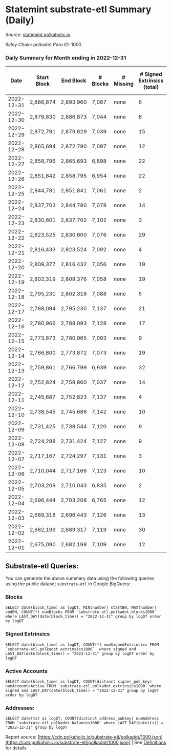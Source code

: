 # Statemint substrate-etl Summary (Daily)

_Source_: [statemint.polkaholic.io](https://statemint.polkaholic.io)

*Relay Chain*: polkadot
*Para ID*: 1000



### Daily Summary for Month ending in 2022-12-31


| Date | Start Block | End Block | # Blocks | # Missing | # Signed Extrinsics (total) | # Active Accounts | # Addresses with Balances | # Events | # Transfers | # XCM Transfers In | # XCM Transfers Out |
| ---- | ----------- | --------- | -------- | --------- | --------------------------- | ----------------- | ------------------------- | -------- | ----------- | ------------------ | ------------------- |
| 2022-12-31 | 2,886,874 | 2,893,960 | 7,087 | none  | 6 | 4 | 389 | 14,216 | 4 ($0.44) | 2 ($10,433.30) | 1 ($6,502.27) |
| 2022-12-30 | 2,879,830 | 2,886,873 | 7,044 | none  | 8 | 5 | 387 | 14,136 | 6  | 2 ($5,005.07) | 2 ($15,003.70) |
| 2022-12-29 | 2,872,791 | 2,879,829 | 7,039 | none  | 15 | 5 | 386 | 14,195 | 11  | 6 ($1,204.32) | 8 ($48.91) |
| 2022-12-28 | 2,865,694 | 2,872,790 | 7,097 | none  | 12 | 6 | 385 | 14,372 | 12  | 12 ($8,269.98) | 10 ($6,459.45) |
| 2022-12-27 | 2,858,796 | 2,865,693 | 6,898 | none  | 22 | 4 | 381 | 13,956 | 19  | 8 ($38.36) | 19 ($32.76) |
| 2022-12-26 | 2,851,842 | 2,858,795 | 6,954 | none  | 22 | 10 | 377 | 14,063 | 18 ($0.45) | 8 ($2,124.18) | 12 ($1,404.89) |
| 2022-12-25 | 2,844,781 | 2,851,841 | 7,061 | none  | 2 | 1 | 376 | 14,156 | 2  | 4 ($901.44) | 2 ($900.52) |
| 2022-12-24 | 2,837,703 | 2,844,780 | 7,078 | none  | 14 | 6 |  | 14,239 | 9 ($7.23) | 2 ($45.99) | 3 ($1.60) |
| 2022-12-23 | 2,830,601 | 2,837,702 | 7,102 | none  | 3 | 3 |  | 14,230 | 3  | 1 ($9.04) | 1 ($1.98) |
| 2022-12-22 | 2,823,525 | 2,830,600 | 7,076 | none  | 29 | 11 |  | 14,321 | 18 ($8.33) | 10 ($11,709.47) | 4 ($5,675.73) |
| 2022-12-21 | 2,816,433 | 2,823,524 | 7,092 | none  | 4 | 3 |  | 14,217 | 3  | 2 ($800.49) | 2 ($1,269.23) |
| 2022-12-20 | 2,809,377 | 2,816,432 | 7,056 | none  | 19 | 7 |  | 14,204 | 7 ($0.47) | 5 ($7,025.25) | 3 ($10.26) |
| 2022-12-19 | 2,802,319 | 2,809,376 | 7,058 | none  | 19 | 9 |  | 14,257 | 15 ($5.08) | 11 ($9,785.21) | 4 ($1,432.97) |
| 2022-12-18 | 2,795,231 | 2,802,318 | 7,088 | none  | 5 | 4 | 366 | 14,247 | 5  | 9 ($42,001.49) | 2 ($37,498.89) |
| 2022-12-17 | 2,788,094 | 2,795,230 | 7,137 | none  | 21 | 6 | 364 | 14,426 | 15 ($3.79) | 11 ($5,503.58) | 6 ($2,799.79) |
| 2022-12-16 | 2,780,966 | 2,788,093 | 7,128 | none  | 17 | 9 | 364 | 14,398 | 14 ($0.003) | 13 ($16,091.58) | 3 ($706.38) |
| 2022-12-15 | 2,773,873 | 2,780,965 | 7,093 | none  | 9 | 7 | 359 | 14,257 | 4 ($0.52) | 7 ($310.58) | 1 ($500.09) |
| 2022-12-14 | 2,766,800 | 2,773,872 | 7,073 | none  | 19 | 7 |  | 14,307 | 14  | 14 ($2,132.81) | 6 ($216,238.80) |
| 2022-12-13 | 2,759,861 | 2,766,799 | 6,939 | none  | 32 | 12 |  | 14,088 | 17 ($5.27) | 15 ($15,094.03) | 5 ($6,851.94) |
| 2022-12-12 | 2,752,824 | 2,759,860 | 7,037 | none  | 14 | 4 | 353 | 14,224 | 3  | 14 ($1,594.27) | 2 ($1,512.48) |
| 2022-12-11 | 2,745,687 | 2,752,823 | 7,137 | none  | 4 | 4 | 350 | 14,332 | 2  | 5 ($715.17) | 1 ($702.11) |
| 2022-12-10 | 2,738,545 | 2,745,686 | 7,142 | none  | 10 | 6 | 347 | 14,365 | 8  | 7 ($20,907.34) | 3 ($39,485.55) |
| 2022-12-09 | 2,731,425 | 2,738,544 | 7,120 | none  | 9 | 4 | 346 | 14,290 | 3  | 3 ($13.41) | 1 ($1,002.86) |
| 2022-12-08 | 2,724,298 | 2,731,424 | 7,127 | none  | 9 | 5 | 346 | 14,324 | 9  | 6 ($585.44) | 3 ($18,592.79) |
| 2022-12-07 | 2,717,167 | 2,724,297 | 7,131 | none  | 3 | 1 | 345 | 14,311 | 3  | 7 ($4,025.62) |   |
| 2022-12-06 | 2,710,044 | 2,717,166 | 7,123 | none  | 10 | 5 | 344 | 14,324 | 3  | 6 ($2,875.76) |   |
| 2022-12-05 | 2,703,209 | 2,710,043 | 6,835 | none  | 2 | 2 | 343 | 13,729 | 1  | 8 ($357.98) | 1 ($320.80) |
| 2022-12-04 | 2,696,444 | 2,703,208 | 6,765 | none  | 12 | 3 | 342 | 13,603 | 8  | 2 ($3.87) | 4 ($815.95) |
| 2022-12-03 | 2,689,318 | 2,696,443 | 7,126 | none  | 13 | 5 | 341 | 14,322 | 6 ($0.62) | 3 ($7,075.69) | 2 ($6,638.65) |
| 2022-12-02 | 2,682,199 | 2,689,317 | 7,119 | none  | 30 | 7 | 339 | 14,411 | 18 ($7.91) | 4 ($562.58) | 7 ($2,025.73) |
| 2022-12-01 | 2,675,090 | 2,682,198 | 7,109 | none  | 12 | 6 | 336 | 14,371 | 22 ($2,708.54) | 5 ($188.34) | 4 ($4,967.59) |

## Substrate-etl Queries:
You can generate the above summary data using the following queries using the public dataset `substrate-etl` in Google BigQuery:


### Blocks
```
SELECT date(block_time) as logDT, MIN(number) startBN, MAX(number) endBN, COUNT(*) numBlocks FROM `substrate-etl.polkadot.blocks1000`  where LAST_DAY(date(block_time)) = "2022-12-31" group by logDT order by logDT
```


### Signed Extrinsics
```
SELECT date(block_time) as logDT, COUNT(*) numSignedExtrinsics FROM `substrate-etl.polkadot.extrinsics1000`  where signed and LAST_DAY(date(block_time)) = "2022-12-31" group by logDT order by logDT
```


### Active Accounts
```
SELECT date(block_time) as logDT, COUNT(distinct signer_pub_key) numAccountsActive FROM `substrate-etl.polkadot.extrinsics1000` where signed and LAST_DAY(date(block_time)) = "2022-12-31" group by logDT order by logDT
```


### Addresses:
```
SELECT date(ts) as logDT, COUNT(distinct address_pubkey) numAddress FROM `substrate-etl.polkadot.balances1000` where LAST_DAY(date(ts)) = "2022-12-31" group by logDT
```



Report source: [https://cdn.polkaholic.io/substrate-etl/polkadot/1000.json](https://cdn.polkaholic.io/substrate-etl/polkadot/1000.json) | See [Definitions](/DEFINITIONS.md) for details
